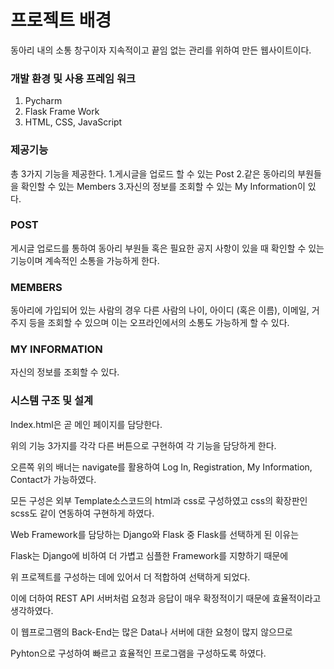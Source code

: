 # 프로젝트 배경
동아리 내의 소통 창구이자 지속적이고 끝임 없는 관리를 위하여 만든 웹사이트이다.

### 개발 환경 및 사용 프레임 워크
1. Pycharm
2. Flask Frame Work
3. HTML, CSS, JavaScript

### 제공기능
총 3가지 기능을 제공한다. 
1.게시글을 업로드 할 수 있는 Post
2.같은 동아리의 부원들을 확인할 수 있는 Members
3.자신의 정보를 조회할 수 있는 My Information이 있다.
 
### POST
게시글 업로드를 통하여 동아리 부원들 혹은 필요한 공지 사항이 있을 때 확인할 수 있는 기능이며 계속적인 소통을 가능하게 한다.

### MEMBERS
동아리에 가입되어 있는 사람의 경우 다른 사람의 나이, 아이디 (혹은 이름), 이메일, 거주지 등을 조회할 수 있으며 이는 오프라인에서의 소통도 가능하게 할 수 있다.

### MY INFORMATION
자신의 정보를 조회할 수 있다.

### 시스템 구조 및 설계
 Index.html은 곧 메인 페이지를 담당한다. 
 
 위의 기능 3가지를 각각 다른 버튼으로 구현하여 각 기능을 담당하게 한다. 
 
 
 오른쪽 위의 배너는 navigate를 활용하여 Log In, Registration, My Information, Contact가 가능하였다.
 
 모든 구성은 외부 Template소스코드의 html과 css로 구성하였고 css의 확장판인 scss도 같이 연동하여 구현하게 하였다. 
 
 Web Framework를 담당하는 Django와 Flask 중 Flask를 선택하게 된 이유는 
 
 Flask는 Django에 비하여 더 가볍고 심플한 Framework를 지향하기 때문에 
 
 위 프로젝트를 구성하는 데에 있어서 더 적합하여 선택하게 되었다. 
 
 이에 더하여 REST API 서버처럼 요청과 응답이 매우 확정적이기 때문에 효율적이라고 생각하였다.
 
 이 웹프로그램의 Back-End는 많은 Data나 서버에 대한 요청이 많지 않으므로 
 
 Pyhton으로 구성하여 빠르고 효율적인 프로그램을 구성하도록 하였다.
 

